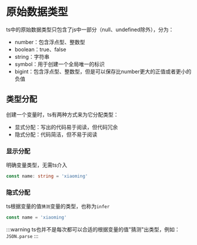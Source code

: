 # 原始数据类型

ts中的原始数据类型只包含了js中一部分（null、undefined除外），分为：

- number：包含浮点型、整数型
- boolean：true、false
- string：字符串
- symbol：用于创建一个全局唯一的标识
- bigint：包含浮点型、整数型，但是可以保存比number更大的正值或者更小的负值

## 类型分配

创建一个变量时，ts有两种方式来为它分配类型：

- 显式分配：写出的代码易于阅读，但代码冗余
- 隐式分配：代码简洁，但不易于阅读

### 显示分配

明确变量类型，无需ts介入

```ts
const name: string = 'xiaoming'
```

### 隐式分配

ts根据变量的值`猜测`变量的类型，也称为`infer`

```ts
const name = 'xiaoming'
```

:::warning
ts也并不是每次都可以合适的根据变量的值"猜测"出类型，例如：`JSON.parse`
:::
